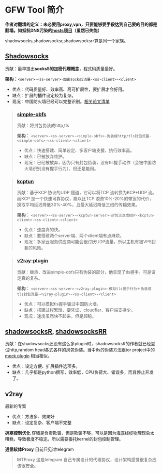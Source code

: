 # GFW Tool 简介

**作者对翻墙的定义：未必要用proxy,vpn，只要能够耍手段达到自己要的目的都是翻墙。如抵抗DNS污染的[hosts项目](https://github.com/googlehosts/hosts)（虽然已失能）**

shadowsocks,shadowsocksr,shadowsocksrr算是同一个家族。
## [Shadowsocks](shadowsocks-libev-搭建.md)
贡献：最早提出**socks5的加密代理概念**，程式码质量最好。
> 
**架构：**`<server>-<ss-server>-加密socks5流量-<ss-client>-<client>`
* 优点：代码质量好、效率高、高可扩展性，要扩展才会好用。
* 缺点：扩展的插件设定较为复杂。
* 现况：中国防火墙已经可以完整识别。[相关论文清单](https://github.com/shadowsocks/papers/blob/master/README.md)

> ### [simple-obfs](shadowsocks-libev+simple-obfs-搭建.md)
> 贡献：将封包伪装成http,tls
> 
> **架构：** `<server>-<ss-server>-<simple-obfs>-伪装成http/tls封包流量-<simple-obfs>-<ss-client>-<client>`
> * 优点：快速搭建、简单设定、多客户端支援、执行效率高。
> * 缺点：已被放弃维护。
> * 现况：已经被放弃，因为只有封包伪装，没有tls握手动作（会被中国防火墙识别没有握手行为），但还是能用。

> ### [kcptun](shadowsocks-libev+kcptun.md)
> 贡献：基于KCP 协议的UDP 隧道，它可以将TCP 流转换为KCP+UDP 流。而KCP 是一个快速可靠协议，能以比TCP 浪费10%-20%的带宽的代价，换取平均延迟降低30%-40%，且最大延迟降低三倍的传输效果。
> 
> **架构：** `<server>-<ss-server>-<kcptun-server>-封包流改成UDP-<kcptun-client>-<ss-client>-<client>`
> * 优点：速度真的快。
> * 缺点：要搭建两个server端、两个client端有点麻烦。
> * 现况：多家云服务供应商可能会很讨厌UDP流量，所以主机有被VPS封锁的风险。

> ### [v2ray-plugin](SS+v2ray-plugin-搭建.md)
> 贡献：继承、改进simple-obfs只有伪装的部分，他实现了tls握手。可是设定真的复杂。
>
> **架构：** `<server>-<ss-server>-<v2ray-plugin>-模拟tls握手行为＋伪装成tls封包流量-<v2ray-plugin>-<ss-client>-<client>`
> * 优点：可以模拟tls握手骗过中国防火墙。
> * 缺点：搭建过程繁琐，要凭证、cloudflar，客户端支持少。
> * 现况：速度虽然快不起来，但是超稳。

## [shadowsocksR](shadowsocksR.md), [shadowsocksRR](shadowsocksRR.md)
贡献：在shadowsocks还没有这么多plugin时，shadowsocksR的作者就已经尝试http,random head各式各样的风包伪装。当中tls的伪装方法跟tor project中的[meek plugin](https://trac.torproject.org/projects/tor/wiki/doc/meek) 相当相似。
* 优点：设定方便、扩展插件选项多。
* 缺点：几乎都是python撰写，效率低，CPU负荷大、错误多，而且停止开发了。

## v2ray
最新的专案
* 优点：方法多、效果好
* 缺点：设定复杂、客户端不完整

**拥塞控制优化**
穿墙是负责欺骗，但是欺骗不够，可以是因为海底线缆物理现象太糟糕，导致极度不稳定。所以需要委托kernel的封包控制管理。

**通信软体Proxy**
目前只见过telegram
> MTProxy 这是telegram 自己专属设计的代理协议，设计架构感觉很复杂应该很安全。